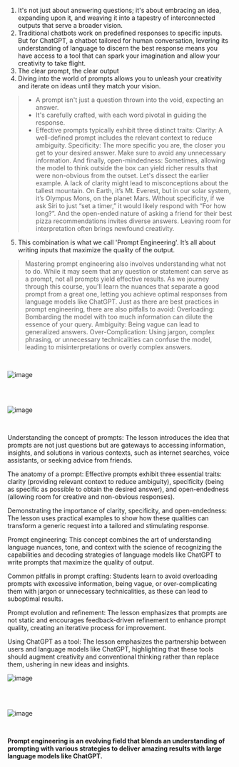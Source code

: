 1. It's not just about answering questions; it's about embracing an idea, expanding upon it, and weaving it into a tapestry of interconnected outputs that serve a broader vision.
2. Traditional chatbots work on predefined responses to specific inputs. But for ChatGPT, a chatbot tailored for human conversation, levering its understanding of language to discern the best response means you have access to a tool that can spark your imagination and allow your creativity to take flight.
3. The clear prompt, the clear output
4. Diving into the world of prompts allows you to unleash your creativity and iterate on ideas until they match your vision.

> - A prompt isn't just a question thrown into the void, expecting an answer.
> - It's carefully crafted, with each word pivotal in guiding the response.
> - Effective prompts typically exhibit three distinct traits: Clarity: A well-defined prompt includes the relevant context to reduce ambiguity. Specificity: The more specific you are, the closer you get to your desired answer. Make sure to avoid any unnecessary information. And finally, open-mindedness: Sometimes, allowing the model to think outside the box can yield richer results that were non-obvious from the outset. Let's dissect the earlier example. A lack of clarity might lead to misconceptions about the tallest mountain. On Earth, it’s Mt. Everest, but in our solar system, it’s Olympus Mons, on the planet Mars. Without specificity, if we ask Siri to just “set a timer,” it would likely respond with “For how long?”. And the open-ended nature of asking a friend for their best pizza recommendations invites diverse answers. Leaving room for interpretation often brings newfound creativity.



5. This combination is what we call 'Prompt Engineering'. It’s all about writing inputs that maximize the quality of the output.


> Mastering prompt engineering also involves understanding what not to do. While it may seem that any question or statement can serve as a prompt, not all prompts yield effective results. As we journey through this course, you'll learn the nuances that separate a good prompt from a great one, letting you achieve optimal responses from language models like ChatGPT. Just as there are best practices in prompt engineering, there are also pitfalls to avoid: Overloading: Bombarding the model with too much information can dilute the essence of your query. Ambiguity: Being vague can lead to generalized answers. Over-Complication: Using jargon, complex phrasing, or unnecessary technicalities can confuse the model, leading to misinterpretations or overly complex answers.

<br>

![image](https://github.com/user-attachments/assets/6ffd4b15-4612-4f57-87d8-432c174d2219)

<br><br>

![image](https://github.com/user-attachments/assets/cf322afd-8d1c-452a-a257-5895bb44b4ea)




<br>


Understanding the concept of prompts: The lesson introduces the idea that prompts are not just questions but are gateways to accessing information, insights, and solutions in various contexts, such as internet searches, voice assistants, or seeking advice from friends.

The anatomy of a prompt: Effective prompts exhibit three essential traits: clarity (providing relevant context to reduce ambiguity), specificity (being as specific as possible to obtain the desired answer), and open-endedness (allowing room for creative and non-obvious responses).

Demonstrating the importance of clarity, specificity, and open-endedness: The lesson uses practical examples to show how these qualities can transform a generic request into a tailored and stimulating response.

Prompt engineering: This concept combines the art of understanding language nuances, tone, and context with the science of recognizing the capabilities and decoding strategies of language models like ChatGPT to write prompts that maximize the quality of output.

Common pitfalls in prompt crafting: Students learn to avoid overloading prompts with excessive information, being vague, or over-complicating them with jargon or unnecessary technicalities, as these can lead to suboptimal results.

Prompt evolution and refinement: The lesson emphasizes that prompts are not static and encourages feedback-driven refinement to enhance prompt quality, creating an iterative process for improvement.

Using ChatGPT as a tool: The lesson emphasizes the partnership between users and language models like ChatGPT, highlighting that these tools should augment creativity and conventional thinking rather than replace them, ushering in new ideas and insights.




![image](https://github.com/user-attachments/assets/1d4b7c9e-824e-4f40-985e-5d86707442e4)



<br><br>


![image](https://github.com/user-attachments/assets/969c043f-be1f-48d3-a712-95dc5fbc1261)


<br>

**Prompt engineering is an evolving field that blends an understanding of prompting with various strategies to deliver amazing results with large language models like ChatGPT.**

